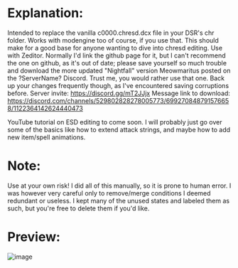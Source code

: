# Explanation:
Intended to replace the vanilla c0000.chresd.dcx file in your DSR's chr folder. Works with modengine too of course, if you use that. This should make for a good base for anyone wanting to dive into chresd editing. Use with Zeditor. Normally I'd link the github page for it, but I can't recommend the one on github, as it's out of date; please save yourself so much trouble and download the more updated "Nightfall" version Meowmaritus posted on the ?ServerName? Discord. Trust me, you would rather use that one. Back up your changes frequently though, as I've encountered saving corruptions before.
Server invite: https://discord.gg/mT2JJjx
Message link to download: https://discord.com/channels/529802828278005773/699270848791576658/1122364142624440473

YouTube tutorial on ESD editing to come soon. I will probably just go over some of the basics like how to extend attack strings, and maybe how to add new item/spell animations.

# Note:
Use at your own risk! I did all of this manually, so it is prone to human error. I was however very careful only to remove/merge conditions I deemed redundant or useless. I kept many of the unused states and labeled them as such, but you're free to delete them if you'd like.

# Preview:
![image](https://github.com/user-attachments/assets/0e5af50c-5f3c-4399-8b88-3f9317606405)
